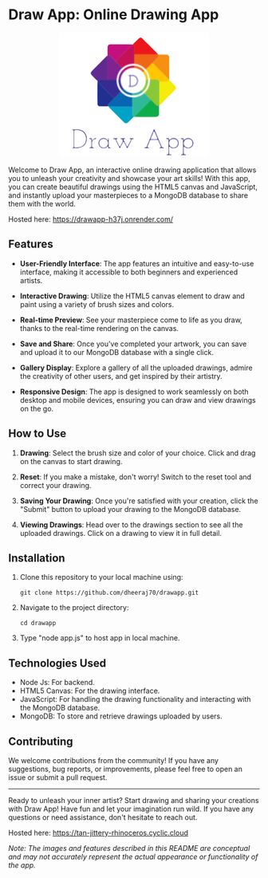 # Draw App: Online Drawing App


<p align="center">
  <img src="drawApp_t.png" width="300px" height="250px"/></p>

Welcome to Draw App, an interactive online drawing application that allows you to unleash your creativity and showcase your art skills! With this app, you can create beautiful drawings using the HTML5 canvas and JavaScript, and instantly upload your masterpieces to a MongoDB database to share them with the world.

Hosted here: https://drawapp-h37j.onrender.com/

## Features

- **User-Friendly Interface**: The app features an intuitive and easy-to-use interface, making it accessible to both beginners and experienced artists.

- **Interactive Drawing**: Utilize the HTML5 canvas element to draw and paint using a variety of brush sizes and colors.

- **Real-time Preview**: See your masterpiece come to life as you draw, thanks to the real-time rendering on the canvas.

- **Save and Share**: Once you've completed your artwork, you can save and upload it to our MongoDB database with a single click.

- **Gallery Display**: Explore a gallery of all the uploaded drawings, admire the creativity of other users, and get inspired by their artistry.

- **Responsive Design**: The app is designed to work seamlessly on both desktop and mobile devices, ensuring you can draw and view drawings on the go.

## How to Use

1. **Drawing**: Select the brush size and color of your choice. Click and drag on the canvas to start drawing.

2. **Reset**: If you make a mistake, don't worry! Switch to the reset tool and correct your drawing.

3. **Saving Your Drawing**: Once you're satisfied with your creation, click the "Submit" button to upload your drawing to the MongoDB database.

4. **Viewing Drawings**: Head over to the drawings section to see all the uploaded drawings. Click on a drawing to view it in full detail.

## Installation

1. Clone this repository to your local machine using:

   ```
   git clone https://github.com/dheeraj70/drawapp.git
   ```

2. Navigate to the project directory:

   ```
   cd drawapp
   ```

3. Type "node app.js" to host app in local machine.

## Technologies Used
- Node Js: For backend.
- HTML5 Canvas: For the drawing interface.
- JavaScript: For handling the drawing functionality and interacting with the MongoDB database.
- MongoDB: To store and retrieve drawings uploaded by users.

## Contributing

We welcome contributions from the community! If you have any suggestions, bug reports, or improvements, please feel free to open an issue or submit a pull request.


---

Ready to unleash your inner artist? Start drawing and sharing your creations with Draw App! Have fun and let your imagination run wild. If you have any questions or need assistance, don't hesitate to reach out.

Hosted here: https://tan-jittery-rhinoceros.cyclic.cloud

*Note: The images and features described in this README are conceptual and may not accurately represent the actual appearance or functionality of the app.*
